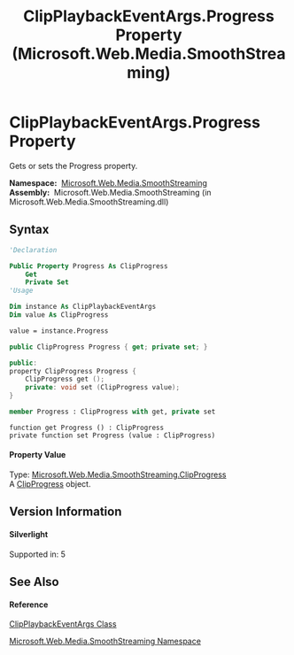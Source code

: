 ﻿---
title: ClipPlaybackEventArgs.Progress Property  (Microsoft.Web.Media.SmoothStreaming)
TOCTitle: Progress Property
ms:assetid: P:Microsoft.Web.Media.SmoothStreaming.ClipPlaybackEventArgs.Progress
ms:mtpsurl: https://msdn.microsoft.com/en-us/library/microsoft.web.media.smoothstreaming.clipplaybackeventargs.progress(v=VS.95)
ms:contentKeyID: 46307770
ms.date: 05/31/2012
mtps_version: v=VS.95
f1_keywords:
- Microsoft.Web.Media.SmoothStreaming.ClipPlaybackEventArgs.Progress
- Microsoft.Web.Media.SmoothStreaming.ClipPlaybackEventArgs.get_Progress
- Microsoft.Web.Media.SmoothStreaming.ClipPlaybackEventArgs.set_Progress
dev_langs:
- CSharp
- JScript
- VB
- FSharp
- c++
api_location:
- Microsoft.Web.Media.SmoothStreaming.dll
api_name:
- Microsoft.Web.Media.SmoothStreaming.ClipPlaybackEventArgs.get_Progress
- Microsoft.Web.Media.SmoothStreaming.ClipPlaybackEventArgs.Progress
- Microsoft.Web.Media.SmoothStreaming.ClipPlaybackEventArgs.set_Progress
api_type:
- Managed
topic_type:
- apiref
- kbSyntax
product_family_name: VS
ROBOTS: INDEX,FOLLOW
---

# ClipPlaybackEventArgs.Progress Property

Gets or sets the Progress property.

**Namespace:**  [Microsoft.Web.Media.SmoothStreaming](microsoft-web-media-smoothstreaming-namespace_1.md)  
**Assembly:**  Microsoft.Web.Media.SmoothStreaming (in Microsoft.Web.Media.SmoothStreaming.dll)

## Syntax

``` vb
'Declaration

Public Property Progress As ClipProgress
    Get
    Private Set
'Usage

Dim instance As ClipPlaybackEventArgs
Dim value As ClipProgress

value = instance.Progress
```

``` csharp
public ClipProgress Progress { get; private set; }
```

``` c++
public:
property ClipProgress Progress {
    ClipProgress get ();
    private: void set (ClipProgress value);
}
```

``` fsharp
member Progress : ClipProgress with get, private set
```

``` jscript
function get Progress () : ClipProgress
private function set Progress (value : ClipProgress)
```

#### Property Value

Type: [Microsoft.Web.Media.SmoothStreaming.ClipProgress](clipprogress-enumeration-microsoft-web-media-smoothstreaming_1.md)  
A [ClipProgress](clipprogress-enumeration-microsoft-web-media-smoothstreaming_1.md) object.

## Version Information

#### Silverlight

Supported in: 5  

## See Also

#### Reference

[ClipPlaybackEventArgs Class](clipplaybackeventargs-class-microsoft-web-media-smoothstreaming_1.md)

[Microsoft.Web.Media.SmoothStreaming Namespace](microsoft-web-media-smoothstreaming-namespace_1.md)

